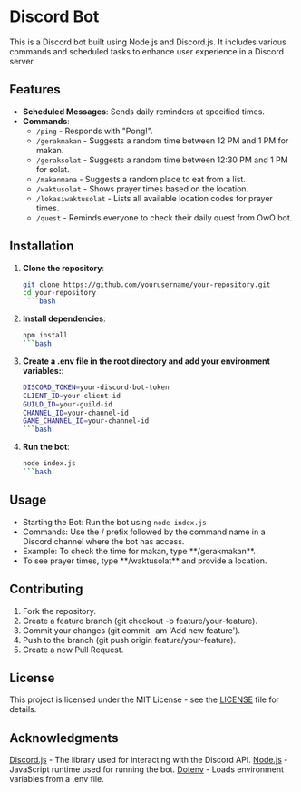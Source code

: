 # Discord Bot

This is a Discord bot built using Node.js and Discord.js. It includes various commands and scheduled tasks to enhance user experience in a Discord server.

## Features

- **Scheduled Messages**: Sends daily reminders at specified times.
- **Commands**:
  - `/ping` - Responds with "Pong!".
  - `/gerakmakan` - Suggests a random time between 12 PM and 1 PM for makan.
  - `/geraksolat` - Suggests a random time between 12:30 PM and 1 PM for solat.
  - `/makanmana` - Suggests a random place to eat from a list.
  - `/waktusolat` - Shows prayer times based on the location.
  - `/lokasiwaktusolat` - Lists all available location codes for prayer times.
  - `/quest` - Reminds everyone to check their daily quest from OwO bot.

## Installation

1. **Clone the repository**:
   ```bash
   git clone https://github.com/yourusername/your-repository.git
   cd your-repository
    ```bash

2. **Install dependencies**:
    ```bash
    npm install
    ```bash

3. **Create a .env file in the root directory and add your environment variables:**:
    ```bash
    DISCORD_TOKEN=your-discord-bot-token
    CLIENT_ID=your-client-id
    GUILD_ID=your-guild-id
    CHANNEL_ID=your-channel-id
    GAME_CHANNEL_ID=your-channel-id
    ```bash

4. **Run the bot**:
    ```bash
    node index.js
    ```bash


## Usage
  - Starting the Bot: Run the bot using ```node index.js```
  - Commands: Use the / prefix followed by the command name in a Discord channel where the bot has access.
  - Example: To check the time for makan, type \*\*/gerakmakan\*\*.
  - To see prayer times, type \*\*/waktusolat\*\* and provide a location.

## Contributing
  1. Fork the repository.
  2. Create a feature branch (git checkout -b feature/your-feature).
  3. Commit your changes (git commit -am 'Add new feature').
  4. Push to the branch (git push origin feature/your-feature).
  5. Create a new Pull Request.

## License
This project is licensed under the MIT License - see the [LICENSE](https://en.wikipedia.org/wiki/MIT_License) file for details.

## Acknowledgments
[Discord.js](https://discord.js.org/) - The library used for interacting with the Discord API.
[Node.js](https://nodejs.org/en) - JavaScript runtime used for running the bot.
[Dotenv](https://www.dotenv.org/) - Loads environment variables from a .env file.
